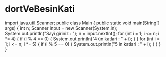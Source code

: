 # dortVeBesinKati
import java.util.Scanner;
public class Main {
    public static void main(String[] args) {
        int n;
        Scanner input = new Scanner(System.in);
        System.out.println("Sayi giriniz : ");
        n = input.nextInt();
        for (int i = 1; i <= n; i *= 4) {
            if (i % 4 == 0) {
                System.out.println("4 ün katlari : " + i);
            }
        }
        for (int i = 1; i <= n; i *= 5) {
            if (i % 5 == 0) {
                System.out.println("5 in katlari : " + i);
            }
        }
    }
}
